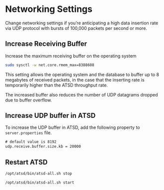 # Networking Settings

Change networking settings if you’re anticipating a high data insertion rate via UDP protocol with bursts of 100,000
packets per second or more.

## Increase Receiving Buffer

Increase the maximum receiving buffer on the operating system

```sh
sudo sysctl -w net.core.rmem_max=8388608
```

This setting allows the operating system and the database to buffer up to 8
megabytes of received packets, in the case that the inserting rate is temporarily
higher than the ATSD throughput rate.

The increased buffer also reduces the number of UDP datagrams dropped due to buffer overflow.

## Increase UDP buffer in ATSD

To increase the UDP buffer in ATSD, add the following property to `server.properties` file.

```txt
# default value is 8192
udp.receive.buffer.size.kb = 20000
```

## Restart ATSD

```sh
/opt/atsd/bin/atsd-all.sh stop
```

```sh
/opt/atsd/bin/atsd-all.sh start
```